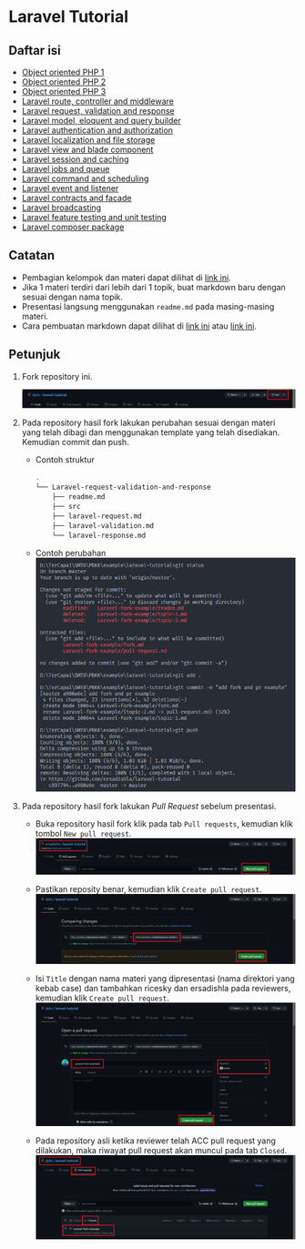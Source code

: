 # Laravel Tutorial

## Daftar isi

- [Object oriented PHP 1](Object-oriented-PHP-1/readme.md)
- [Object oriented PHP 2](Object-oriented-PHP-2/readme.md)
- [Object oriented PHP 3](Object-oriented-PHP-3/readme.md)
- [Laravel route, controller and middleware](Laravel-route-controller-and-middleware/readme.md)
- [Laravel request, validation and response](Laravel-request-validation-and-response/readme.md)
- [Laravel model, eloquent and query builder](Laravel-model-eloquent-and-query-builder/readme.md)
- [Laravel authentication and authorization](Laravel-authentication-and-authorization/readme.md)
- [Laravel localization and file storage](Laravel-localization-and-file-storage/readme.md)
- [Laravel view and blade component](Laravel-view-and-blade-component/readme.md)
- [Laravel session and caching](Laravel-session-and-caching/readme.md)
- [Laravel jobs and queue](Laravel-jobs-and-queue/readme.md)
- [Laravel command and scheduling](Laravel-command-and-scheduling/readme.md)
- [Laravel event and listener](Laravel-event-and-listener/readme.md)
- [Laravel contracts and facade](Laravel-contracts-and-facade/readme.md)
- [Laravel broadcasting](Laravel-broadcasting/readme.md)
- [Laravel feature testing and unit testing](Laravel-feature-testing-and-unit-testing/readme.md)
- [Laravel composer package](Laravel-composer-package/readme.md)

## Catatan

- Pembagian kelompok dan materi dapat dilihat di [link ini](https://docs.google.com/spreadsheets/d/1veoJvnwTS8INEodXPWJ65GWscV7bupEIdI65GZVa6GU/edit?usp=sharing).
- Jika 1 materi terdiri dari lebih dari 1 topik, buat markdown baru dengan sesuai dengan nama topik.
- Presentasi langsung menggunakan `readme.md` pada masing-masing materi.
- Cara pembuatan markdown dapat dilihat di [link ini](https://www.markdownguide.org/cheat-sheet/) atau [link ini](https://github.com/adam-p/markdown-here/wiki/Markdown-Cheatsheet).

## Petunjuk

1. Fork repository ini.

    ![fork](img/fork.png)

2. Pada repository hasil fork lakukan perubahan sesuai dengan materi yang telah dibagi dan menggunakan template yang telah disediakan. Kemudian commit dan push.
    - Contoh struktur

        ```bash
        .
        └── Laravel-request-validation-and-response
            ├── readme.md
            ├── src
            ├── laravel-request.md
            ├── laravel-validation.md
            └── laravel-response.md
        ```

    - Contoh perubahan
    ![fork](img/edit.png)

3. Pada repository hasil fork lakukan *Pull Request* sebelum presentasi.

    - Buka repository hasil fork klik pada tab `Pull requests`, kemudian klik tombol `New pull request`.
    ![fork](img/pr-1.png)

    - Pastikan reposity benar, kemudian klik `Create pull request`.
    ![fork](img/pr-2.png)

    - Isi `Title` dengan nama materi yang dipresentasi (nama direktori yang kebab case) dan tambahkan ricesky dan ersadishla pada reviewers,  kemudian klik `Create pull request`.
    ![fork](img/pr-3.png)

    - Pada repository asli ketika reviewer telah ACC pull request yang dilakukan, maka riwayat pull request akan muncul pada tab `Closed`.
    ![fork](img/pr-4.png)
